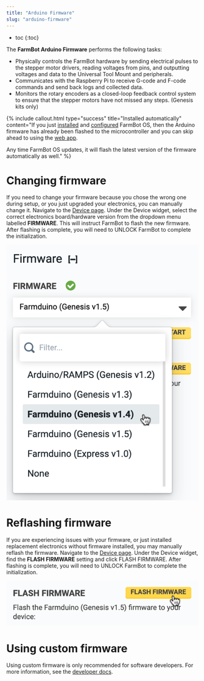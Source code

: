```yaml
---
title: "Arduino Firmware"
slug: "arduino-firmware"
---
```


* toc
{:toc}

The **FarmBot Arduino Firmware** performs the following tasks:

 * Physically controls the FarmBot hardware by sending electrical pulses to the stepper motor drivers, reading voltages from pins, and outputting voltages and data to the Universal Tool Mount and peripherals.
 * Communicates with the Raspberry Pi to receive G-code and F-code commands and send back logs and collected data.
 * Monitors the rotary encoders as a closed-loop feedback control system to ensure that the stepper motors have not missed any steps. (Genesis kits only)

{%
include callout.html
type="success"
title="Installed automatically"
content="If you just [installed](../FarmBot-OS/farmbot-os.md) and [configured](../FarmBot-OS/farmbot-os/configurator.md) FarmBot OS, then the Arduino firmware has already been flashed to the microcontroller and you can skip ahead to using the [web app](../The-FarmBot-Web-App/the-farmbot-web-app.md).

Any time FarmBot OS updates, it will flash the latest version of the firmware automatically as well."
%}

# Changing firmware

If you need to change your firmware because you chose the wrong one during setup, or you just upgraded your electronics, you can manually change it. Navigate to the [Device page](https://my.farm.bot/app/device). Under the Device widget, select the correct electronics board/hardware version from the dropdown menu labelled **FIRMWARE**. This will instruct FarmBot to flash the new firmware. After flashing is complete, you will need to <span class="fb-button fb-yellow">UNLOCK</span> FarmBot to complete the initialization.

![Screen Shot 2020-04-21 at 4.36.03 PM.png](Screen_Shot_2020-04-21_at_4.36.03_PM.png)

# Reflashing firmware

If you are experiencing issues with your firmware, or just installed replacement electronics without firmware installed, you may manually reflash the firmware. Navigate to the [Device page](https://my.farm.bot/app/device). Under the Device widget, find the **FLASH FIRMWARE** setting and click <span class="fb-button fb-yellow">FLASH FIRMWARE</span>. After flashing is complete, you will need to <span class="fb-button fb-yellow">UNLOCK</span> FarmBot to complete the initialization.

![Screen Shot 2020-04-21 at 4.38.03 PM.png](Screen_Shot_2020-04-21_at_4.38.03_PM.png)

# Using custom firmware

Using custom firmware is only recommended for software developers. For more information, see the [developer docs](https://developer.farm.bot/Documentation/firmware/custom-firmware).
